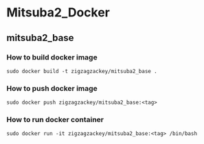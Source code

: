 # Mitsuba2_Docker

## mitsuba2_base

### How to build docker image
```
sudo docker build -t zigzagzackey/mitsuba2_base .
```

### How to push docker image
```
sudo docker push zigzagzackey/mitsuba2_base:<tag>
```

### How to run docker container
```
sudo docker run -it zigzagzackey/mitsuba2_base:<tag> /bin/bash
```